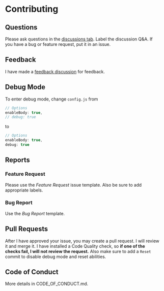 # Contributing
## Questions
Please ask questions in the [discussions tab](https://github.com/thcheetah777/janras/discussions). Label the discussion Q&A. If you have a bug or feature request, put it in an issue.

## Feedback
I have made a [feedback discussion](https://github.com/thcheetah777/janras/discussions/1) for feedback.

## Debug Mode
To enter debug mode, change ```config.js``` from
```javascript
// Options
enableBody: true,
// debug: true
```
to
```javascript
// Options
enableBody: true,
debug: true
```

## Reports
### Feature Request
Please use the *Feature Request* issue template. Also be sure to add appropriate labels.

### Bug Report
Use the *Bug Report* template.

## Pull Requests
After I have approved your issue, you may create a pull request. I will review it and merge it. I have installed a Code Quality check, so **if one of the checks fail, I will not review the request.**
Also make sure to add a ```Reset``` commit to disable debug mode and reset abilities.

## Code of Conduct
More details in CODE_OF_CONDUCT.md.
